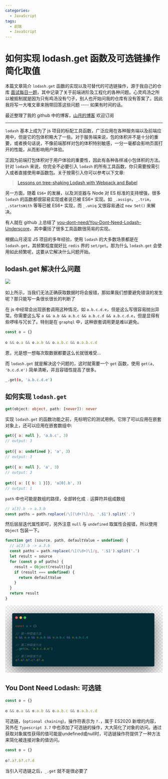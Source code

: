 ```yaml
---
categories:
  - JavaScript
tags:
  - 前端
  - JavaScript
---
```


# 如何实现 lodash.get 函数及可选链操作简化取值

本篇文章简介 `lodash.get` 函数的实现以及可替代的可选链操作，源于我自己的仓库 [面试每日一题](https://github.com/shfshanyue/Daily-Question/issues)，其中记录了关于前端进阶及工程化的各种问题。心灵鸡汤之所以被抵制就是因为只有鸡汤没有勺子，别人也开始问我的仓库有没有答案了。因此我将写一大堆文章来捎带回答这些问题 ---- 如果有时间的话。

最近整理了我的 github 中的博客，[山月的博客](https://github.com/shfshanyue/blog) 欢迎订阅

---

`lodash` 基本上成为了 js 项目的标配工具函数，广泛应用在各种服务端以及前端应用中，但是它的包体积略大了一些。对于服务端来说，包的体积并不是十分的重要，或者换句话说，不像前端那样对包的体积特别敏感，一分一毫都会影响页面打开的性能，从而影响用户体验。

正因为前端打包体积对于用户体验的重要性，因此有各种各样减小包体积的方法。针对 `lodash` 来说，你完全不必要引入 `lodash` 的所有工具函数，你只需要按需引入或者直接使用单函数包。关于按需引入你可以参考以下文章:

> [Lessons on tree-shaking Lodash with Webpack and Babel](https://www.azavea.com/blog/2019/03/07/lessons-on-tree-shaking-lodash/)

另一方面，随着 `ES6+` 的发展，以及浏览器与 Node 对 ES 标准的支持增强，很多 `lodash` 的函数都很容易实现或者说已被 ES6+ 实现。如 `_.assign`，`_.trim`，`_.startsWith` 等等已被 ES6+ 实现，而 `_.uniq` 又很容易通过 `new Set()` 来解决。

有人就在 github 上总结了 [you-dont-need/You-Dont-Need-Lodash-Underscore](https://github.com/you-dont-need/You-Dont-Need-Lodash-Underscore)，其中囊括了很多工具函数很简易的实现。

<!--more-->

根据山月浸淫 JS 项目的多年经验，使用 `lodash` 的大多数场景都是在 `lodash.get`，其频繁程度就好比 `redis` 界的 `set/get`。那为什么 `lodash.get` 会使用如此频繁呢，这要从它解决什么问题开始。

## lodash.get 解决什么问题

![](https://static.shanyue.tech/blog/optional-chain.jpg)

如上所示，当我们无法正确获取数据时将会报错，那如果我们想要避免错误的发生呢？那只能写一条很长很长的判断了

在 js 中经常会出现嵌套调用这种情况，如 `a.b.c.d.e`，但是这么写很容易抛出异常。你需要这么写 `a && a.b && a.b.c && a.b.c.d && a.b.c.d.e`，但是显得有些啰嗦与冗长了。特别是在 `graphql` 中，这种嵌套调用更是难以避免。

``` javascript
const o = {}

o && o.a && o.a.b && o.a.b.c && o.a.b.c.d
```

恩，光是想一想每次取数据都要这么长就很难受...

而 `lodash.get` 就是解决这个问题的，这时就需要一个 `get` 函数，使用 `get(a, 'b.c.d.e')` 简单清晰，并且容错性提高了很多。

``` bash
_.get(o, 'a.b.c.d.e')
```

## 如何实现 `lodash.get`

``` ts
get(object: object, path: [never]): never
```

实现 `lodash.get` 的函数功能之前，先标明它的测试用例。它除了可以应用在嵌套对象上，还可以应用在嵌套数组中:

``` javascript
get({ a: null }, 'a.b.c', 3)
// output: 3

get({ a: undefined }, 'a', 3)
// output: 3

get({ a: null }, 'a', 3)
// output: 3

get({ a: [{ b: 1 }]}, 'a[0].b', 3)
// output: 1
```

`path` 中也可能是数组的路径，全部转化成 `.` 运算符并组成数组

```javascript
// a[3].b -> a.3.b
const paths = path.replace(/\[(\d+)\]/g, '.$1').split('.')
```

然后层层迭代属性即可，另外注意 `null` 与 `undefined` 取属性会报错，所以使用 `Object` 包装一下。

``` javascript
function get (source, path, defaultValue = undefined) {
  // a[3].b -> a.3.b
  const paths = path.replace(/\[(\d+)\]/g, '.$1').split('.')
  let result = source
  for (const p of paths) {
    result = Object(result)[p]
    if (result === undefined) {
      return defaultValue
    }
  }
  return result
}
```

![](./assets/lodash-get.png)

## You Dont Need Lodash: 可选链

``` javascript
const o = {}

o && o.a && o.a.b && o.a.b.c && o.a.b.c.d
```

可选链，(`optional chaining`)，操作符表示为 `?.`，属于 ES2020 新增的内容，另外在 `Typescript 3.7` 中也添加了可选链的操作，大大简化了对象的访问。通过获取对象属性获得的值可能是undefined或null时，可选链操作符提供了一种方法来简化被连接对象的值访问。

``` javascript
const o = {}

o?.a?.b?.c?.d
```

当引入可选链之后，`_.get` 就不是很必要了
